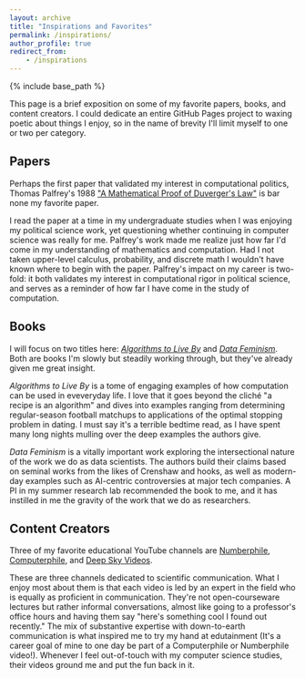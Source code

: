 ```yaml
---
layout: archive
title: "Inspirations and Favorites"
permalink: /inspirations/
author_profile: true
redirect_from:
    - /inspirations
---
```


{% include base_path %}

This page is a brief exposition on some of my favorite papers, books, and content creators. I could dedicate an entire GitHub Pages project to waxing poetic about things I enjoy, so in the name of brevity I'll limit myself to one or two per category.

## Papers

Perhaps the first paper that validated my interest in computational politics, Thomas Palfrey's 1988 ["A Mathematical Proof of Duverger's Law"](https://authors.library.caltech.edu/81155/1/sswp688.pdf) is bar none my favorite paper. 

I read the paper at a time in my undergraduate studies when I was enjoying my political science work, yet questioning whether continuing in computer science was really for me. Palfrey's work made me realize just how far I'd come in my understanding of mathematics and computation. Had I not taken upper-level calculus, probability, and discrete math I wouldn't have known where to begin with the paper. Palfrey's impact on my career is two-fold: it both validates my interest in computational rigor in political science, and serves as a reminder of how far I have come in the study of computation.

## Books

I will focus on two titles here: [*Algorithms to Live By*](https://www.amazon.com/Algorithms-to-Live-By-audiobook/dp/B01D24NAL6/ref=sr_1_1?keywords=algorithms+to+live+by&qid=1640828447&sprefix=algorithms+to+%2Caps%2C310&sr=8-1) and [*Data Feminism*](https://www.amazon.com/Data-Feminism/dp/B08HSHRVVW/ref=sr_1_1?keywords=data+feminism&qid=1640828473&s=audible&sprefix=data+fem%2Caudible%2C157&sr=1-1). Both are books I'm slowly but steadily working through, but they've already given me great insight.

*Algorithms to Live By* is a tome of engaging examples of how computation can be used in eveveryday life. I love that it goes beyond the cliché "a recipe is an algorithm" and dives into examples ranging from determining regular-season football matchups to applications of the optimal stopping problem in dating. I must say it's a terrible bedtime read, as I have spent many long nights mulling over the deep examples the authors give.

*Data Feminism* is a vitally important work exploring the intersectional nature of the work we do as data scientists. The authors build their claims based on seminal works from the likes of Crenshaw and hooks, as well as modern-day examples such as AI-centric controversies at major tech companies. A PI in my summer research lab recommended the book to me, and it has instilled in me the gravity of the work that we do as researchers.

## Content Creators

Three of my favorite educational YouTube channels are [Numberphile](https://www.youtube.com/c/numberphile), [Computerphile](https://www.youtube.com/user/Computerphile), and [Deep Sky Videos](https://www.youtube.com/user/DeepSkyVideos).

These are three channels dedicated to scientific communication. What I enjoy most about them is that each video is led by an expert in the field who is equally as proficient in communication. They're not open-courseware lectures but rather informal conversations, almost like going to a professor's office hours and having them say "here's something cool I found out recently." The mix of substantive expertise with down-to-earth communication is what inspired me to try my hand at edutainment (It's a career goal of mine to one day be part of a Computerphile or Numberphile video!). Whenever I feel out-of-touch with my computer science studies, their videos ground me and put the fun back in it. 
